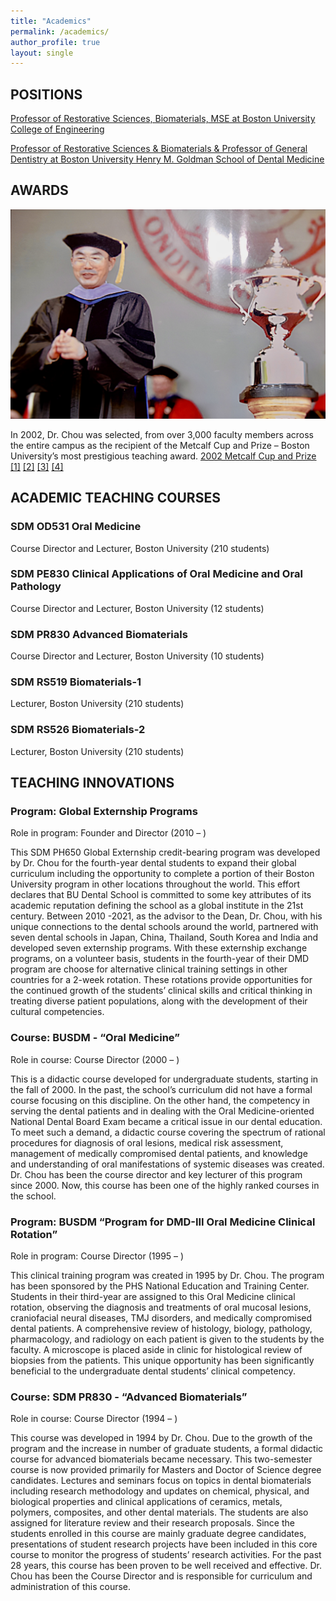 ```yaml
---
title: "Academics"
permalink: /academics/
author_profile: true
layout: single
---
```


## POSITIONS

[Professor of Restorative Sciences, Biomaterials, MSE at Boston University College of Engineering](https://www.bu.edu/eng/profile/laisheng-chou/)

[Professor of Restorative Sciences & Biomaterials & Professor of General Dentistry at Boston University Henry M. Goldman School of Dental Medicine](https://www.bu.edu/dental/profile/laisheng-chou/)

## AWARDS

<img src="/files/academics/metcalf-cup.jpg">

In 2002, Dr. Chou was selected, from over 3,000 faculty members across the entire campus as the recipient of the Metcalf Cup and Prize – Boston University’s most prestigious teaching award.  [2002 Metcalf Cup and Prize](https://www.bu.edu/dental/chou-press-release/) [[1]](https://www.bu.edu/dental/chou-press-release/) [[2]](https://www.bu.edu/dental/chou-metcalf-post/) [[3]](https://www.bu.edu/bridge/archive/2002/08-30/aids.htm) [[4]](https://www.bu.edu/bridge/archive/2002/05-31/metcalfcup.htm)

## ACADEMIC TEACHING COURSES

### SDM OD531 Oral Medicine
Course Director and Lecturer, Boston University (210 students)

### SDM PE830 Clinical Applications of Oral Medicine and Oral Pathology
Course Director and Lecturer, Boston University (12 students)

### SDM PR830 Advanced Biomaterials
Course Director and Lecturer, Boston University (10 students)

### SDM RS519 Biomaterials-1
Lecturer, Boston University (210 students)

### SDM RS526 Biomaterials-2
Lecturer, Boston University (210 students)


## TEACHING INNOVATIONS

### Program: Global Externship Programs

Role in program:	Founder and Director (2010 – )

This SDM PH650 Global Externship credit-bearing program was developed by Dr. Chou for the fourth-year dental students to expand their global curriculum including the opportunity to complete a portion of their Boston University program in other locations throughout the world. This effort declares that BU Dental School is committed to some key attributes of its academic reputation defining the school as a global institute in the 21st century. Between 2010 -2021, as the advisor to the Dean, Dr. Chou, with his unique connections to the dental schools around the world, partnered with seven dental schools in Japan, China, Thailand, South Korea and India and developed seven externship programs. With these externship exchange programs, on a volunteer basis, students in the fourth-year of their DMD program are choose for alternative clinical training settings in other countries for a 2-week rotation. These rotations provide opportunities for the continued growth of the students’ clinical skills and critical thinking in treating diverse patient populations, along with the development of their cultural competencies.  


### Course:	BUSDM - “Oral Medicine”

Role in course: 	Course Director (2000 – )

This is a didactic course developed for undergraduate students, starting in the fall of 2000. In the past, the school’s curriculum did not have a formal course focusing on this discipline. On the other hand, the competency in serving the dental patients and in dealing with the Oral Medicine-oriented National Dental Board Exam became a critical issue in our dental education. To meet such a demand, a didactic course covering the spectrum of rational procedures for diagnosis of oral lesions, medical risk assessment, management of medically compromised dental patients, and knowledge and understanding of oral manifestations of systemic diseases was created. Dr. Chou has been the course director and key lecturer of this program since 2000. Now, this course has been one of the highly ranked courses in the school. 

### Program:	BUSDM “Program for DMD-III Oral Medicine Clinical Rotation”

Role in program: 	Course Director (1995 – )

This clinical training program was created in 1995 by Dr. Chou. The program has been sponsored by the PHS National Education and Training Center. Students in their third-year are assigned to this Oral Medicine clinical rotation, observing the diagnosis and treatments of oral mucosal lesions, craniofacial neural diseases, TMJ disorders, and medically compromised dental patients. A comprehensive review of histology, biology, pathology, pharmacology, and radiology on each patient is given to the students by the faculty. A microscope is placed aside in clinic for histological review of biopsies from the patients. This unique opportunity has been significantly beneficial to the undergraduate dental students’ clinical competency.
	
### Course:	SDM PR830 - “Advanced Biomaterials”

Role in course: 	Course Director (1994 – )

This course was developed in 1994 by Dr. Chou. Due to the growth of the program and the increase in number of graduate students, a formal didactic course for advanced biomaterials became necessary. This two-semester course is now provided primarily for Masters and Doctor of Science degree candidates. Lectures and seminars focus on topics in dental biomaterials including research methodology and updates on chemical, physical, and biological properties and clinical applications of ceramics, metals, polymers, composites, and other dental materials. The students are also assigned for literature review and their research proposals. Since the students enrolled in this course are mainly graduate degree candidates, presentations of student research projects have been included in this core course to monitor the progress of students’ research activities. For the past 28 years, this course has been proven to be well received and effective. Dr. Chou has been the Course Director and is responsible for curriculum and administration of this course.

